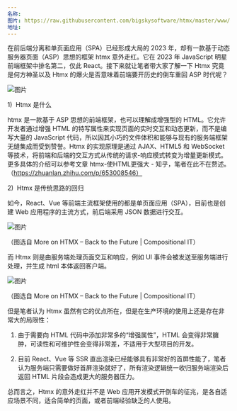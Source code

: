 ```yaml
---
名称: 
图片: https://raw.githubusercontent.com/bigskysoftware/htmx/master/www/static/img/htmx_logo.1.png
地址:
---
```

  
在前后端分离和单页面应用（SPA）已经形成大局的 2023 年，却有一款基于动态服务器页面（ASP）思想的框架 htmx 意外走红。它在 2023 年 JavaScript 明星前端框架中排名第二，仅此 React。接下来就让笔者带大家了解一下 Htmx 究竟是何方神圣以及 Htmx 的爆火是否意味着前端要开历史的倒车重回 ASP 时代呢？

  

![图片](https://mmbiz.qpic.cn/mmbiz_png/VY8SELNGe946Jq4gqAGyahcWC31ZmbcoMceOWxaicYKgwv0gdL9pr4TpCxnRrktaQK4fEHwy7WLLw8c2hcPhAMQ/640?wx_fmt=png&from=appmsg&wxfrom=5&wx_lazy=1&wx_co=1)

  

1)  Htmx 是什么

htmx 是一款基于 ASP 思想的前端框架，也可以理解成增强型的 HTML。它允许开发者通过增强 HTML 的特写属性来实现页面的实时交互和动态更新，而不是编写大量的 JavaScript 代码，所以因其小巧的文件体积和能够与现有的服务端框架无缝集成而受到赞誉。Htmx 的实现原理是通过 AJAX、HTML5 和 WebSocket 等技术，将前端和后端的交互方式从传统的请求-响应模式转变为增量更新模式。更多具体的介绍可以参考文章 htmx-使HTML更强大 - 知乎，笔者在此不在赘述。（https://zhuanlan.zhihu.com/p/653008546）

2)  Htmx 是传统思路的回归

如今，React、Vue 等前端主流框架使用的都是单页面应用（SPA），目前也是创建 Web 应用程序的主流方式，前后端采用 JSON 数据进行交互。

  

![图片](https://mmbiz.qpic.cn/mmbiz_png/VY8SELNGe946Jq4gqAGyahcWC31ZmbcoU8KC6jorlh2ymiblicbx5AraS6jrJWycboLPSTF5dxYhwCncOc8c938w/640?wx_fmt=png&from=appmsg&wxfrom=5&wx_lazy=1&wx_co=1)

（图选自 More on HTMX – Back to the Future | Compositional IT）

  

而 Htmx 则是由服务端处理页面交互和响应，例如 UI 事件会被发送至服务端进行处理，并生成 html 本体返回客户端。

  

![图片](https://mmbiz.qpic.cn/mmbiz_png/VY8SELNGe946Jq4gqAGyahcWC31Zmbcov4DjJFXCTRFyl06NACbSDGnPUOcpyMdAW79KWJhoIkAiaicax5xyf0ZQ/640?wx_fmt=png&from=appmsg&wxfrom=5&wx_lazy=1&wx_co=1)

（图选自 More on HTMX – Back to the Future | Compositional IT）

  

但是笔者认为 Htmx 虽然有它的优点所在，但是在生产环境的使用上还是存在非常大的局限性：

1. 由于需要向 HTML 代码中添加非常多的“增强属性”，HTML 会变得非常臃肿，可读性和可维护性会变得非常差，不适用于大型项目的开发。
    
2. 目前 React、Vue 等 SSR 直出渲染已经能够具有非常好的首屏性能了，笔者认为服务端只需要做好首屏渲染就好了，所有渲染逻辑统一收归服务端渲染后返回 HTML 片段会造成更大的服务器压力。
    

  

总而言之，Htmx 的意外走红并不是 Web 应用开发模式开倒车的征兆，是各自适应场景不同，适合简单的页面，或者前端经验缺乏的人使用。
